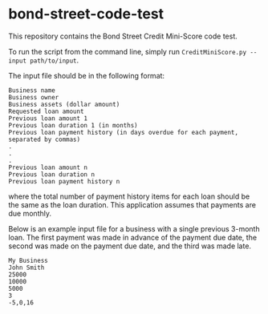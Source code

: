 # bond-street-code-test

This repository contains the Bond Street Credit Mini-Score code test.

To run the script from the command line, simply run `CreditMiniScore.py --input path/to/input`.

The input file should be in the following format:

```
Business name
Business owner
Business assets (dollar amount)
Requested loan amount
Previous loan amount 1
Previous loan duration 1 (in months)
Previous loan payment history (in days overdue for each payment, separated by commas)
.
.
.
Previous loan amount n
Previous loan duration n
Previous loan payment history n
```

where the total number of payment history items for each loan should be the same as the loan duration. This
application assumes that payments are due monthly.

Below is an example input file for a business with a single previous 3-month loan. The first payment was made in
advance of the payment due date, the second was made on the payment due date, and the third was made late.

```
My Business
John Smith
25000
10000
5000
3
-5,0,16
```
